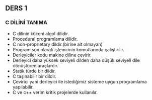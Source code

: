 ## DERS 1
### **C DİLİNİ TANIMA**
+ C dilinin kökeni algol dilidir.
 + Procedural programlama dilidir.
+ C non-proprietary dildir.(birine ait olmayan)
+ Program son olarak işlemcinin komutlarında çalıştırılır.
+ Derleyiciler kodu makine diline çevirir.
+ Derleyici daha yüksek seviyeli dilden daha düşük seviyeli dile dönüştüren araçlardır.
+ Statik türde bir dildir.
+ C taşınabilir bir dildir.
+ Çevirici yani derleyici ile istediğimiz sisteme uygun programlama yapılabilir.
+ C ve c++ verim kritik projelerde kullanılır.
